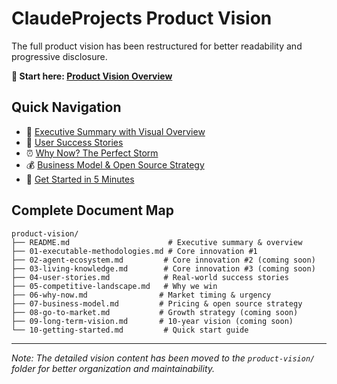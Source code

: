 # ClaudeProjects Product Vision

The full product vision has been restructured for better readability and progressive disclosure.

**📍 Start here: [Product Vision Overview](./product-vision/README.md)**

## Quick Navigation

- 🎯 [Executive Summary with Visual Overview](./product-vision/README.md)
- 🚀 [User Success Stories](./product-vision/04-user-stories.md)
- ⏰ [Why Now? The Perfect Storm](./product-vision/06-why-now.md)
- 💰 [Business Model & Open Source Strategy](./product-vision/07-business-model.md)
- 🏁 [Get Started in 5 Minutes](./product-vision/10-getting-started.md)

## Complete Document Map

```
product-vision/
├── README.md                      # Executive summary & overview
├── 01-executable-methodologies.md # Core innovation #1
├── 02-agent-ecosystem.md         # Core innovation #2 (coming soon)
├── 03-living-knowledge.md        # Core innovation #3 (coming soon)
├── 04-user-stories.md            # Real-world success stories
├── 05-competitive-landscape.md   # Why we win
├── 06-why-now.md                # Market timing & urgency
├── 07-business-model.md         # Pricing & open source strategy
├── 08-go-to-market.md           # Growth strategy (coming soon)
├── 09-long-term-vision.md       # 10-year vision (coming soon)
└── 10-getting-started.md         # Quick start guide
```

---

*Note: The detailed vision content has been moved to the `product-vision/` folder for better organization and maintainability.*